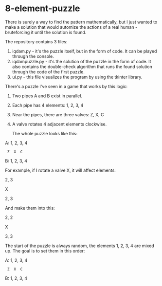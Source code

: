 # 8-element-puzzle

There is surely a way to find the pattern mathematically, but I just wanted to make a solution that would automize the actions of a real human - bruteforcing it until the solution is found.

The repository contains 3 files:
1. iqdam.py - it's the puzzle itself, but in the form of code. It can be played through the console.
2. iqdampuzzle.py - it's the solution of the puzzle in the form of code. It also contains the double-check algorithm that runs the found solution through the code of the first puzzle.
3. ui.py - this file visualizes the program by using the tkinter library.

There's a puzzle I've seen in a game that works by this logic:
1. Two pipes A and B exist in parallel.
2. Each pipe has 4 elements: 1, 2, 3, 4
3. Near the pipes, there are three valves: Z, X, C
4. A valve rotates 4 adjacent elements clockwise.

   The whole puzzle looks like this:
   
A: 1, 2, 3, 4

     Z  X  C 
     
B: 1, 2, 3, 4

For example, if I rotate a valve X, it will affect elements:

2, 3

  X
  
2, 3

And make them into this:

2, 2

  X
  
3, 3

The start of the puzzle is always random, the elements 1, 2, 3, 4 are mixed up. The goal is to set them in this order:

A: 1, 2, 3, 4

     Z  X  C 
     
B: 1, 2, 3, 4
